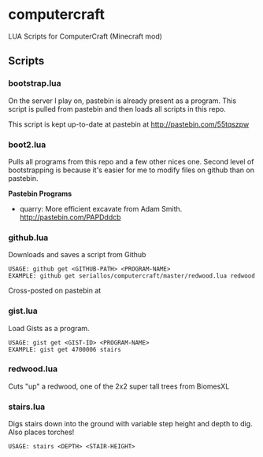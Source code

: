 computercraft
=============

LUA Scripts for ComputerCraft (Minecraft mod)

Scripts
-------

### bootstrap.lua

On the server I play on, pastebin is already present as a program.  This script
is pulled from pastebin and then loads all scripts in this repo.

This script is kept up-to-date at pastebin at http://pastebin.com/55tqszpw

### boot2.lua

Pulls all programs from this repo and a few other nices one.  Second level of bootstrapping
is because it's easier for me to modify files on github than on pastebin.

**Pastebin Programs**

* quarry: More efficient excavate from Adam Smith. http://pastebin.com/PAPDddcb

### github.lua

Downloads and saves a script from Github

    USAGE: github get <GITHUB-PATH> <PROGRAM-NAME>
    EXAMPLE: github get seriallos/computercraft/master/redwood.lua redwood

Cross-posted on pastebin at 

### gist.lua

Load Gists as a program.

    USAGE: gist get <GIST-ID> <PROGRAM-NAME>
    EXAMPLE: gist get 4700006 stairs

### redwood.lua

Cuts "up" a redwood, one of the 2x2 super tall trees from BiomesXL

### stairs.lua

Digs stairs down into the ground with variable step height and depth to dig.
Also places torches!

    USAGE: stairs <DEPTH> <STAIR-HEIGHT>
